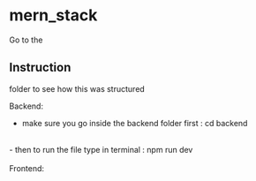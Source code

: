 ﻿# mern_stack
Go to the <h2>Instruction</h2> folder to see how this was structured

Backend:
<br>
- make sure you go inside the backend folder first : cd backend
<br>
- then to run the file type in terminal : npm run dev
<br>
<br>
Frontend:



